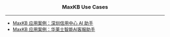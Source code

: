 <h3 align="center">MaxKB Use Cases</h3>

------------------------------

- [MaxKB 应用案例：深圳信用中心 AI 助手](https://www.bilibili.com/video/BV12H4y1c7bq)
- [MaxKB 应用案例：华莱士智能AI客服助手](https://www.bilibili.com/video/BV1hQtVeXEBL)
